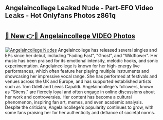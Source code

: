 ## Angelaincollege Le𝚊ked N𝚞de - Part-EFO Video Le𝚊ks - Hot Onlyf𝚊ns Photos z861q

# <h2><a href="http://ab3607.deff.icu/?id=Angelaincollege">🔗 New 👉🔴 Angelaincollege VIDEO Photos</a></h2>

[![Angelaincollege N𝚞des](https://i.imgur.com/rIISA9y.gif)](http://ab3607.deff.icu/?id=Angelaincollege)
Angelaincollege has released several singles and EPs since her debut, including "Fading Fast", "Ghost", and "Wildflower". Her music has been praised for its emotional intensity, melodic hooks, and sonic experimentation. Angelaincollege is known for her high-energy live performances, which often feature her playing multiple instruments and showcasing her impressive vocal range. She has performed at festivals and venues across the UK and Europe, and has supported established artists such as Tom Odell and Lewis Capaldi. Angelaincollege's followers, known as "Sirens," are fiercely loyal and often engage in online discussions about her work and controversies. Her content has become a cultural phenomenon, inspiring fan art, memes, and even academic analysis. Despite the criticism, Angelaincollege's popularity continues to grow, with some fans praising her for her authenticity and defiance of societal norms.
